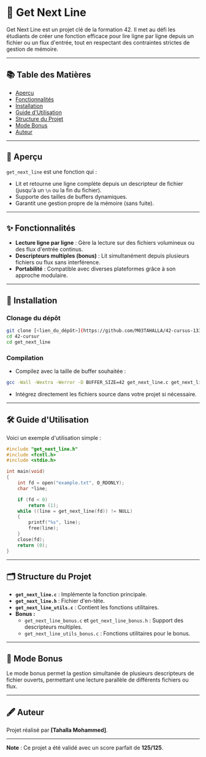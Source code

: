 
# 📝 Get Next Line  

Get Next Line est un projet clé de la formation 42. Il met au défi les étudiants de créer une fonction efficace pour lire ligne par ligne depuis un fichier ou un flux d'entrée, tout en respectant des contraintes strictes de gestion de mémoire.  

---

## 📚 Table des Matières  
- [Aperçu](#aperçu)  
- [Fonctionnalités](#fonctionnalités)  
- [Installation](#installation)  
- [Guide d'Utilisation](#guide-dutilisation)  
- [Structure du Projet](#structure-du-projet)  
- [Mode Bonus](#mode-bonus)  
- [Auteur](#auteur)  

---

## 🧐 Aperçu  

`get_next_line` est une fonction qui :  
- Lit et retourne une ligne complète depuis un descripteur de fichier (jusqu'à un `\n` ou la fin du fichier).  
- Supporte des tailles de buffers dynamiques.  
- Garantit une gestion propre de la mémoire (sans fuite).  

---

## ✨ Fonctionnalités  

- **Lecture ligne par ligne** : Gère la lecture sur des fichiers volumineux ou des flux d'entrée continus.  
- **Descripteurs multiples (bonus)** : Lit simultanément depuis plusieurs fichiers ou flux sans interférence.  
- **Portabilité** : Compatible avec diverses plateformes grâce à son approche modulaire.  

---

## 🚀 Installation  

### Clonage du dépôt  

```bash
git clone [<lien_du_dépôt>](https://github.com/M03TAHALLA/42-cursus-1337MED-.git 42-cursur
cd 42-cursur
cd get_next_line
```  

### Compilation  

- Compilez avec la taille de buffer souhaitée :  

```bash
gcc -Wall -Wextra -Werror -D BUFFER_SIZE=42 get_next_line.c get_next_line_utils.c -o gnl
```  

- Intégrez directement les fichiers source dans votre projet si nécessaire.  

---

## 🛠️ Guide d'Utilisation  

Voici un exemple d'utilisation simple :  

```c
#include "get_next_line.h"
#include <fcntl.h>
#include <stdio.h>

int main(void)
{
    int fd = open("example.txt", O_RDONLY);
    char *line;

    if (fd < 0)
        return (1);
    while ((line = get_next_line(fd)) != NULL)
    {
        printf("%s", line);
        free(line);
    }
    close(fd);
    return (0);
}
```

---

## 🗂️ Structure du Projet  

- **`get_next_line.c`** : Implémente la fonction principale.  
- **`get_next_line.h`** : Fichier d'en-tête.  
- **`get_next_line_utils.c`** : Contient les fonctions utilitaires.  
- **Bonus :**  
  - `get_next_line_bonus.c` et `get_next_line_bonus.h` : Support des descripteurs multiples.  
  - `get_next_line_utils_bonus.c` : Fonctions utilitaires pour le bonus.  

---

## 🎯 Mode Bonus  

Le mode bonus permet la gestion simultanée de plusieurs descripteurs de fichier ouverts, permettant une lecture parallèle de différents fichiers ou flux.  

---

## 🖋️ Auteur  

Projet réalisé par **[Tahalla Mohammed]**.  

---

**Note** : Ce projet a été validé avec un score parfait de **125/125**.
